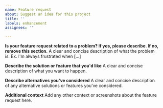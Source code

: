 ```yaml
---
name: Feature request
about: Suggest an idea for this project
title: ''
labels: enhancement
assignees: ''

---
```


**Is your feature request related to a problem? If yes, please describe. If no, remove this section.**
A clear and concise description of what the problem is. Ex. I'm always frustrated when [...]

**Describe the solution or feature that you'd like**
A clear and concise description of what you want to happen.

**Describe alternatives you've considered**
A clear and concise description of any alternative solutions or features you've considered.

**Additional context**
Add any other context or screenshots about the feature request here.
